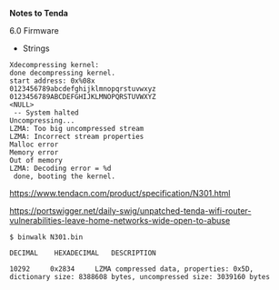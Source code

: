 **Notes to Tenda**



6.0 Firmware

- Strings

```
Xdecompressing kernel:
done decompressing kernel.
start address: 0x%08x
0123456789abcdefghijklmnopqrstuvwxyz
0123456789ABCDEFGHIJKLMNOPQRSTUVWXYZ
<NULL>
 -- System halted
Uncompressing...
LZMA: Too big uncompressed stream
LZMA: Incorrect stream properties
Malloc error
Memory error
Out of memory
LZMA: Decoding error = %d
 done, booting the kernel.
```

https://www.tendacn.com/product/specification/N301.html

https://portswigger.net/daily-swig/unpatched-tenda-wifi-router-vulnerabilities-leave-home-networks-wide-open-to-abuse

```
$ binwalk N301.bin 

DECIMAL    HEXADECIMAL   DESCRIPTION

10292     0x2834     LZMA compressed data, properties: 0x5D, dictionary size: 8388608 bytes, uncompressed size: 3039160 bytes
```

